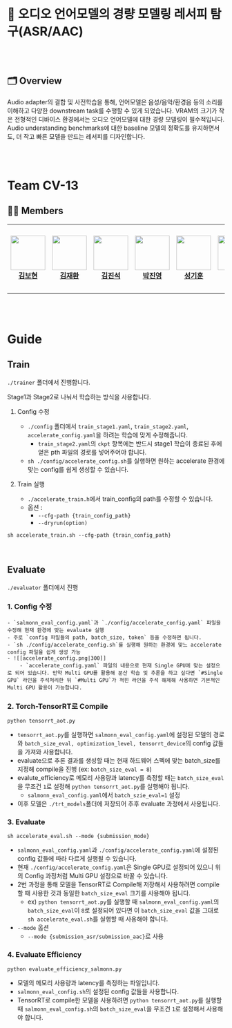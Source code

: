 # 📖 오디오 언어모델의 경량 모델링 레서피 탐구(ASR/AAC)

<br><br>

## 🗂 Overview
Audio adapter의 결합 및 사전학습을 통해, 언어모델은 음성/음악/환경음 등의 소리를 이해하고 다양한 downstream task를 수행할 수 있게 되었습니다. VRAM의 크기가 작은 전형적인 디바이스 환경에서는 오디오 언어모델에 대한 경량 모델링이 필수적입니다. Audio understanding benchmarks에 대한 baseline 모델의 정확도를 유지하면서도, 더 작고 빠른 모델을 만드는 레서피를 디자인합니다.

<br><br>
# Team CV-13

## 🧑‍💻 Members 
<table>
    <tr height="160px">
        <td align="center" width="150px">
            <a href="https://github.com/boyamie"><img height="80px"  src="https://github.com/user-attachments/assets/adeaf63c-a763-46df-bd49-1a0ce71098eb"></a>
            <br/>
            <a href="https://github.com/boyamie"><strong>김보현</strong></a>
            <br />
        </td>
        <td align="center" width="150px">
            <a href="https://github.com/Ja2Hw"><img height="80px"  src="https://github.com/user-attachments/assets/d824f102-e0a5-491d-9c75-cb90f625da3e"/></a>
            <br/>
            <a href="https://github.com/Ja2Hw"><strong>김재환</strong></a>
            <br />
        </td>
        <td align="center" width="150px">
            <a href="https://github.com/Jin-SukKim"><img height="80px"  src="https://github.com/user-attachments/assets/f15196cd-96fa-404c-b418-dc84e5ced92a"/></a>
            <br/>
            <a href="https://github.com/Jin-SukKim"><strong>김진석</strong></a>
            <br />
        </td>
        <td align="center" width="150px">
            <a href="https://github.com/202250274"><img height="80px" src="https://github.com/user-attachments/assets/534a7596-2c95-4b89-867d-839a7728303c"/></a>
            <br />
            <a href="https://github.com/202250274"><strong>박진영</strong></a>
            <br />
        </td>
        <td align="center" width="150px">
            <a href="https://github.com/Superl3"><img height="80px" src="https://github.com/user-attachments/assets/3673ecc7-399b-42b0-9d94-cfcfd32d3864"/></a>
            <br />
            <a href="https://github.com/Superl3"><strong>성기훈</strong></a>
            <br />
        </td>
        <td align="center" width="150px">
              <a href="https://github.com/hocheol0303"><img height="80px"  src="https://github.com/user-attachments/assets/2d0a71c6-9752-43a8-b96e-bc3be06e5dde"/></a>
              <br />
              <a href="https://github.com/hocheol0303"><strong>양호철</strong></a>
              <br />
          </td>
    </tr>
</table>  

<br><br>

# Guide

## Train
`./trainer` 폴더에서 진행합니다.

Stage1과 Stage2로 나눠서 학습하는 방식을 사용합니다.
1. Config 수정
	- `./config` 폴더에서 `train_stage1.yaml`, `train_stage2.yaml`, `accelerate_config.yaml`을 하려는 학습에 맞게 수정해줍니다.
		- `train_stage2.yaml`의 `ckpt` 항목에는 반드시 stage1 학습이 종료된 후에 얻은 pth 파일의 경로를 넣어주어야 합니다.
	- `sh ./config/accelerate_config.sh`를 실행하면 원하는 accelerate 환경에 맞는 config를 쉽게 생성할 수 있습니다.

2. Train 실행
	- `./accelerate_train.h`에서 train_config의 path를 수정할 수 있습니다.
	- 옵션 : 
		- `--cfg-path {train_config_path}`
		- `--dryrun(option)`
```
sh accelerate_train.sh --cfg-path {train_config_path}
```
<br>

## Evaluate
`./evaluator` 폴더에서 진행

### 1. Config 수정
	- `salmonn_eval_config.yaml`과 `./config/accelerate_config.yaml` 파일을 수정해 현재 환경에 맞는 evaluate 실행
	- 주로 `config 파일들의 path, batch_size, token` 등을 수정하면 됩니다.
	- `sh ./config/accelerate_config.sh`를 실행해 원하는 환경에 맞느 accelerate config 파일을 쉽게 생성 가능
	- ![[accelerate_config.png|300]]
		- `accelerate_config.yaml` 파일의 내용으로 현재 Single GPU에 맞는 설정으로 되어 있습니다. 만약 Multi GPU를 활용해 분산 학습 및 추론을 하고 싶다면 `#Single GPU` 라인을 주석처리한 뒤 `#Multi GPU`가 적힌 라인을 주석 해제해 사용하면 기본적인 Multi GPU 활용이 가능합니다.

### 2. Torch-TensorRT로 Compile
```
python tensorrt_aot.py
```
- `tensorrt_aot.py`를 실행하면 `salmonn_eval_config.yaml`에 설정된 모델의 경로와 `batch_size_eval, optimization_level, tensorrt_device`의 config 값들을 가져와 사용합니다.
- evaluate으로 추론 결과를 생성할 때는 현재 하드웨어 스펙에 맞는 batch_size를 지정해 compile을 진행 (ex: `batch_size_eval = 8`)
- evalute_efficiency로 메모리 사용량과 latency를 측정할 때는 `batch_size_eval`을 무조건 `1`로 설정해 `python tensorrt_aot.py`를 실행해야 됩니다.
	- `salmonn_eval_config.yaml`에서 `batch_szie_eval=1` 설정
- 이후 모델은 `./trt_models`폴더에 저장되어 추후 evaluate 과정에서 사용됩니다.


### 3. Evaluate
```
sh accelerate_eval.sh --mode {submission_mode}
```
- `salmonn_eval_config.yaml`과 `./config/accelerate_config.yaml`에 설정된 config 값들에 따라 다르게 실행될 수 있습니다.
- 현재 `./config/accelerate_config.yaml`은 Single GPU로 설정되어 있으니 위의 Config 과정처럼 Multi GPU 설정으로 바꿀 수 있습니다.
- 2번 과정을 통해 모델을 TensorRT로 Compile해 저장해서 사용하려면 compile할 때 사용한 것과 동일한 `batch_size_eval` 크기를 사용해야 됩니다.
	- ex) `python tensorrt_aot.py`를 실행할 때 `salmonn_eval_config.yaml`의 `batch_size_eval`이 `8`로 설정되어 있다면 이 `batch_size_eval` 값을 그대로 `sh accelerate_eval.sh`를 실행할 때 사용해야 합니다.
- `--mode` 옵션
	- `--mode {submission_asr/submission_aac}`로 사용

### 4. Evaluate Efficiency
```
python evaluate_efficiency_salmonn.py
```
- 모델의 메모리 사용량과 latency를 측정하는 파일입니다.
- `salmonn_eval_config.sh`의 설정된 config 값들을 사용합니다.
- TensorRT로 compile한 모델을 사용하려면 `python tensorrt_aot.py`를 실행할 때 `salmonn_eval_config.sh`의 `batch_size_eval`을 무조건 `1`로 설정해서 사용해야 합니다.

